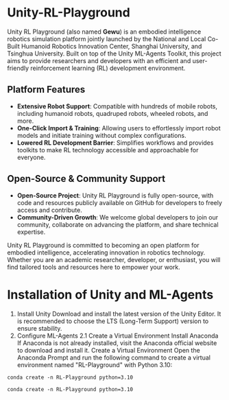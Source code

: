 # Unity-RL-Playground
Unity RL Playground (also named **Gewu**) is an embodied intelligence robotics simulation platform jointly launched by the National and Local Co-Built Humanoid Robotics Innovation Center, Shanghai University, and Tsinghua University. Built on top of the Unity ML-Agents Toolkit, this project aims to provide researchers and developers with an efficient and user-friendly reinforcement learning (RL) development environment.

## Platform Features‌

- **Extensive Robot Support‌**: Compatible with hundreds of mobile robots, including humanoid robots, quadruped robots, wheeled robots, and more.
- **One-Click Import & Training‌**: Allowing users to effortlessly import robot models and initiate training without complex configurations.
- **Lowered RL Development Barrier‌**: Simplifies workflows and provides toolkits to make RL technology accessible and approachable for everyone.

## Open-Source & Community Support‌

- **Open-Source Project‌**: Unity RL Playground is fully open-source, with code and resources publicly available on GitHub for developers to freely access and contribute.
- **Community-Driven Growth‌**: We welcome global developers to join our community, collaborate on advancing the platform, and share technical expertise.

Unity RL Playground is committed to becoming an open platform for embodied intelligence, accelerating innovation in robotics technology. Whether you are an academic researcher, developer, or enthusiast, you will find tailored tools and resources here to empower your work.

# Installation of Unity and ML-Agents
1. Install Unity
Download and install the latest version of the Unity Editor. It is recommended to choose the LTS (Long-Term Support) version to ensure stability.
2. Configure ML-Agents
2.1 Create a Virtual Environment
Install Anaconda
If Anaconda is not already installed, visit the Anaconda official website to download and install it.
Create a Virtual Environment
Open the Anaconda Prompt and run the following command to create a virtual environment named "RL-Playground" with Python 3.10:

`conda create -n RL-Playground python=3.10`

    conda create -n RL-Playground python=3.10
